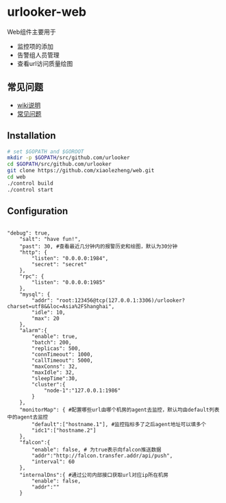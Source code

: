 urlooker-web
============

Web组件主要用于

- 监控项的添加
- 告警组人员管理
- 查看url访问质量绘图

## 常见问题
- [wiki说明][1]
- [常见问题][2]

## Installation

```bash
# set $GOPATH and $GOROOT
mkdir -p $GOPATH/src/github.com/urlooker
cd $GOPATH/src/github.com/urlooker
git clone https://github.com/xiaolezheng/web.git
cd web
./control build
./control start
```

## Configuration

```

"debug": true,
    "salt": "have fun!",
    "past": 30, #查看最近几分钟内的报警历史和绘图，默认为30分钟
    "http": {
        "listen": "0.0.0.0:1984",
        "secret": "secret"
    },
    "rpc": {
        "listen": "0.0.0.0:1985"
    },
    "mysql": {
        "addr": "root:123456@tcp(127.0.0.1:3306)/urlooker?charset=utf8&&loc=Asia%2FShanghai",
        "idle": 10,
        "max": 20
    },
    "alarm":{
        "enable": true,
        "batch": 200,
        "replicas": 500,
        "connTimeout": 1000,
        "callTimeout": 5000,
        "maxConns": 32,
        "maxIdle": 32,
        "sleepTime":30,
        "cluster":{
            "node-1":"127.0.0.1:1986"
        }
    },
    "monitorMap": { #配置哪些url由哪个机房的agent去监控，默认均由default列表中的agent去监控
        "default":["hostname.1"], #监控指标多了之后agent地址可以填多个
        "idc1":["hostname.2"]
    },
    "falcon":{
        "enable": false, # 为true表示向falcon推送数据
        "addr":"http://falcon.transfer.addr/api/push",
        "interval": 60
    },
    "internalDns":{ #通过公司内部接口获取url对应ip所在机房
        "enable": false,
        "addr":""
    }

```


  [1]: https://github.com/URLooker/wiki
  [2]: https://github.com/URLooker/wiki/wiki/FAQ